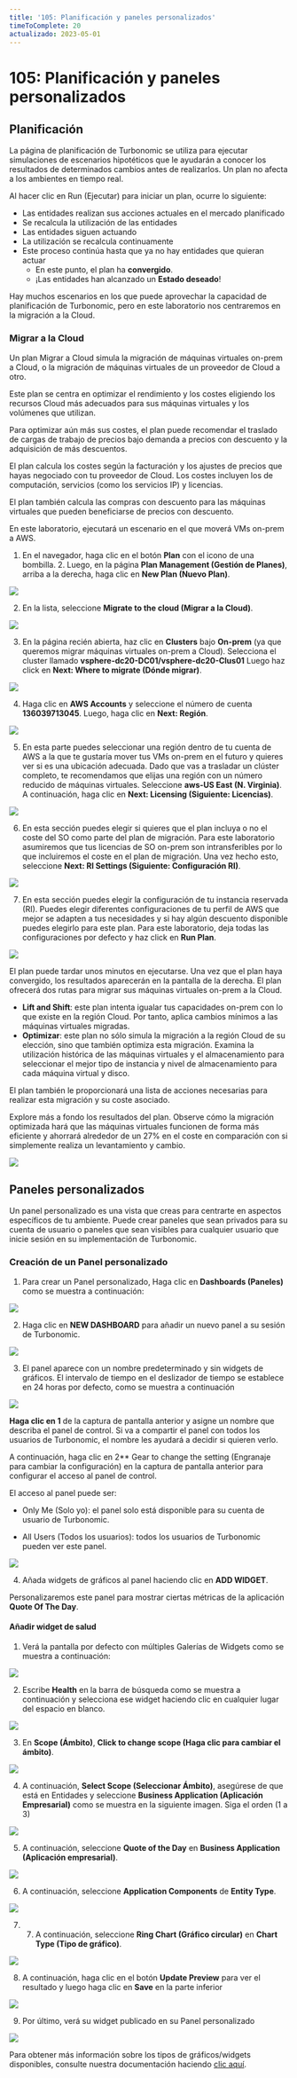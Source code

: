 ```yaml
---
title: '105: Planificación y paneles personalizados'
timeToComplete: 20
actualizado: 2023-05-01
---
```


# 105: Planificación y paneles personalizados

## Planificación

La página de planificación de Turbonomic se utiliza para ejecutar simulaciones de escenarios hipotéticos que le ayudarán a conocer los resultados de determinados cambios antes de realizarlos. Un plan no afecta a los ambientes en tiempo real.

Al hacer clic en Run (Ejecutar) para iniciar un plan, ocurre lo siguiente:

- Las entidades realizan sus acciones actuales en el mercado planificado
- Se recalcula la utilización de las entidades
- Las entidades siguen actuando
- La utilización se recalcula continuamente
- Este proceso continúa hasta que ya no hay entidades que quieran actuar
  - En este punto, el plan ha **convergido**.
  - ¡Las entidades han alcanzado un **Estado deseado**!

Hay muchos escenarios en los que puede aprovechar la capacidad de planificación de Turbonomic, pero en este laboratorio nos centraremos en la migración a la Cloud.

### Migrar a la Cloud

Un plan Migrar a Cloud simula la migración de máquinas virtuales on-prem a Cloud, o la migración de máquinas virtuales de un proveedor de Cloud a otro.

Este plan se centra en optimizar el rendimiento y los costes eligiendo los recursos Cloud más adecuados para sus máquinas virtuales y los volúmenes que utilizan.

Para optimizar aún más sus costes, el plan puede recomendar el traslado de cargas de trabajo de precios bajo demanda a precios con descuento y la adquisición de más descuentos.

El plan calcula los costes según la facturación y los ajustes de precios que hayas negociado con tu proveedor de Cloud. Los costes incluyen los de computación, servicios (como los servicios IP) y licencias.

El plan también calcula las compras con descuento para las máquinas virtuales que pueden beneficiarse de precios con descuento.

En este laboratorio, ejecutará un escenario en el que moverá VMs on-prem a AWS.

1. En el navegador, haga clic en el botón **Plan** con el icono de una bombilla. 2. Luego, en la página **Plan Management (Gestión de Planes)**, arriba a la derecha, haga clic en **New Plan (Nuevo Plan)**.

![](./images/105/plan1.png)

2. En la lista, seleccione **Migrate to the cloud (Migrar a la Cloud)**.

![](./images/105/cloud1.png)

3. En la página recién abierta, haz clic en **Clusters** bajo **On-prem** (ya que queremos migrar máquinas virtuales on-prem a Cloud). Selecciona el cluster llamado **vsphere-dc20-DC01/vsphere-dc20-Clus01** Luego haz click en **Next: Where to migrate (Dónde migrar)**.

![](./images/105/cloud2.png)

4. Haga clic en **AWS Accounts** y seleccione el número de cuenta **136039713045**. Luego, haga clic en **Next: Región**.

![](./images/105/cloud3.png)

5. En esta parte puedes seleccionar una región dentro de tu cuenta de AWS a la que te gustaría mover tus VMs on-prem en el futuro y quieres ver si es una ubicación adecuada. Dado que vas a trasladar un clúster completo, te recomendamos que elijas una región con un número reducido de máquinas virtuales. Seleccione **aws-US East (N. Virginia)**. A continuación, haga clic en **Next: Licensing (Siguiente: Licencias)**.

![](./images/105/cloud4.png)

6. En esta sección puedes elegir si quieres que el plan incluya o no el coste del SO como parte del plan de migración. Para este laboratorio asumiremos que tus licencias de SO on-prem son intransferibles por lo que incluiremos el coste en el plan de migración. Una vez hecho esto, seleccione **Next: RI Settings (Siguiente: Configuración RI)**.

![](./images/105/cloud5.png)

7. En esta sección puedes elegir la configuración de tu instancia reservada (RI). Puedes elegir diferentes configuraciones de tu perfil de AWS que mejor se adapten a tus necesidades y si hay algún descuento disponible puedes elegirlo para este plan. Para este laboratorio, deja todas las configuraciones por defecto y haz click en **Run Plan**.

![](./images/105/cloud6.png)

El plan puede tardar unos minutos en ejecutarse. Una vez que el plan haya convergido, los resultados aparecerán en la pantalla de la derecha. El plan ofrecerá dos rutas para migrar sus máquinas virtuales on-prem a la Cloud.

- **Lift and Shift**: este plan intenta igualar tus capacidades on-prem con lo que existe en la región Cloud. Por tanto, aplica cambios mínimos a las máquinas virtuales migradas.
- **Optimizar**: este plan no sólo simula la migración a la región Cloud de su elección, sino que también optimiza esta migración. Examina la utilización histórica de las máquinas virtuales y el almacenamiento para seleccionar el mejor tipo de instancia y nivel de almacenamiento para cada máquina virtual y disco.

El plan también le proporcionará una lista de acciones necesarias para realizar esta migración y su coste asociado.

Explore más a fondo los resultados del plan. Observe cómo la migración optimizada hará que las máquinas virtuales funcionen de forma más eficiente y ahorrará alrededor de un 27% en el coste en comparación con si simplemente realiza un levantamiento y cambio.

![](./images/105/cloud7.png)

## Paneles personalizados

Un panel personalizado es una vista que creas para centrarte en aspectos específicos de tu ambiente. Puede crear paneles que sean privados para su cuenta de usuario o paneles que sean visibles para cualquier usuario que inicie sesión en su implementación de Turbonomic.

### Creación de un Panel personalizado

1. Para crear un Panel personalizado, Haga clic en **Dashboards (Paneles)** como se muestra a continuación:

![](./images/105/turbo_custom_dashboard1.png)

2. Haga clic en **NEW DASHBOARD** para añadir un nuevo panel a su sesión de Turbonomic.

![](./images/105/turbo_custom_dashboard2.png)

3. El panel aparece con un nombre predeterminado y sin widgets de gráficos. El intervalo de tiempo en el deslizador de tiempo se establece en 24 horas por defecto, como se muestra a continuación

![](./images/105/turbo_custom_dashboard3.gif)

**Haga clic en 1** de la captura de pantalla anterior y asigne un nombre que describa el panel de control. Si va a compartir el panel con todos los usuarios de Turbonomic, el nombre les ayudará a decidir si quieren verlo.

A continuación, haga clic en 2\*\* Gear to change the setting (Engranaje para cambiar la configuración) en la captura de pantalla anterior para configurar el acceso al panel de control.

El acceso al panel puede ser:

- Only Me (Solo yo): el panel solo está disponible para su cuenta de usuario de Turbonomic.

- All Users (Todos los usuarios): todos los usuarios de Turbonomic pueden ver este panel.

![](./images/105/turbo_custom_dashboard4.png)

4. Añada widgets de gráficos al panel haciendo clic en **ADD WIDGET**.

Personalizaremos este panel para mostrar ciertas métricas de la aplicación **Quote Of The Day**.

#### Añadir widget de salud

1. Verá la pantalla por defecto con múltiples Galerías de Widgets como se muestra a continuación:

![](./images/105/turbo_custom_dashboard_main.png)

2. Escribe **Health** en la barra de búsqueda como se muestra a continuación y selecciona ese widget haciendo clic en cualquier lugar del espacio en blanco.

![](./images/105/turbo_custom_dashboard_health.png)

3. En **Scope (Ámbito)**, **Click to change scope (Haga clic para cambiar el ámbito)**.

![](./images/105/turbo_custom_dashboard_health1.png)

4. A continuación, **Select Scope (Seleccionar Ámbito)**, asegúrese de que está en Entidades y seleccione **Business Application (Aplicación Empresarial)** como se muestra en la siguiente imagen. Siga el orden (1 a 3)

![](./images/105/turbo_custom_dashboard_health2.png)

5. A continuación, seleccione **Quote of the Day** en **Business Application (Aplicación empresarial)**.

![](./images/105/turbo_custom_dashboard_health3.png)

6. A continuación, seleccione **Application Components** de **Entity Type**.

![](./images/105/turbo_custom_dashboard_health4.png)

7. 7. A continuación, seleccione **Ring Chart (Gráfico circular)** en **Chart Type (Tipo de gráfico)**.

![](./images/105/turbo_custom_dashboard_health5.png)

8. A continuación, haga clic en el botón **Update Preview** para ver el resultado y luego haga clic en **Save** en la parte inferior

![](./images/105/turbo_custom_dashboard_health7.png)

9. Por último, verá su widget publicado en su Panel personalizado

![](./images/105/turbo_custom_dashboard_health8.png)

Para obtener más información sobre los tipos de gráficos/widgets disponibles, consulte nuestra documentación haciendo [clic aquí](https://www.ibm.com/docs/en/tarm/8.8.3?topic=views-chart-types).
